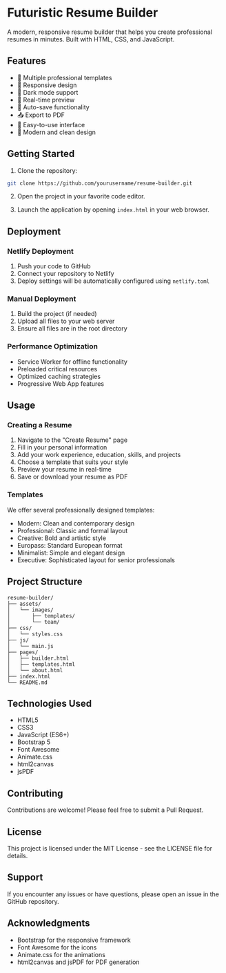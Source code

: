 # Futuristic Resume Builder

A modern, responsive resume builder that helps you create professional resumes in minutes. Built with HTML, CSS, and JavaScript.

## Features

- 🎨 Multiple professional templates
- 📱 Responsive design
- 🌙 Dark mode support
- 📝 Real-time preview
- 💾 Auto-save functionality
- 📤 Export to PDF
- 🎯 Easy-to-use interface
- 🚀 Modern and clean design

## Getting Started

1. Clone the repository:
```bash
git clone https://github.com/yourusername/resume-builder.git
```

2. Open the project in your favorite code editor.

3. Launch the application by opening `index.html` in your web browser.

## Deployment

### Netlify Deployment

1. Push your code to GitHub
2. Connect your repository to Netlify
3. Deploy settings will be automatically configured using `netlify.toml`

### Manual Deployment

1. Build the project (if needed)
2. Upload all files to your web server
3. Ensure all files are in the root directory

### Performance Optimization

- Service Worker for offline functionality
- Preloaded critical resources
- Optimized caching strategies
- Progressive Web App features

## Usage

### Creating a Resume

1. Navigate to the "Create Resume" page
2. Fill in your personal information
3. Add your work experience, education, skills, and projects
4. Choose a template that suits your style
5. Preview your resume in real-time
6. Save or download your resume as PDF

### Templates

We offer several professionally designed templates:

- Modern: Clean and contemporary design
- Professional: Classic and formal layout
- Creative: Bold and artistic style
- Europass: Standard European format
- Minimalist: Simple and elegant design
- Executive: Sophisticated layout for senior professionals

## Project Structure

```
resume-builder/
├── assets/
│   └── images/
│       ├── templates/
│       └── team/
├── css/
│   └── styles.css
├── js/
│   └── main.js
├── pages/
│   ├── builder.html
│   ├── templates.html
│   └── about.html
├── index.html
└── README.md
```

## Technologies Used

- HTML5
- CSS3
- JavaScript (ES6+)
- Bootstrap 5
- Font Awesome
- Animate.css
- html2canvas
- jsPDF

## Contributing

Contributions are welcome! Please feel free to submit a Pull Request.

## License

This project is licensed under the MIT License - see the LICENSE file for details.

## Support

If you encounter any issues or have questions, please open an issue in the GitHub repository.

## Acknowledgments

- Bootstrap for the responsive framework
- Font Awesome for the icons
- Animate.css for the animations
- html2canvas and jsPDF for PDF generation 